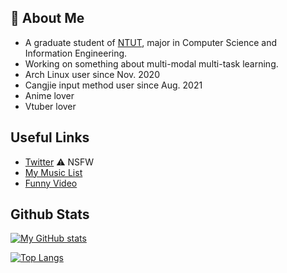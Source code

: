 ## :book: About Me

-   A graduate student of [NTUT](https://en.wikipedia.org/wiki/National_Taipei_University_of_Technology), major in Computer Science and Information Engineering.
-   Working on something about multi-modal multi-task learning.
-   Arch Linux user since Nov. 2020
-   Cangjie input method user since Aug. 2021
-   Anime lover
-   Vtuber lover

## Useful Links

-   [Twitter](https://twitter.com/pudding_m_87) ⚠️ NSFW
-   [My Music List](https://youtube.com/playlist?list=PLrLK596h5w3mbepzOJCiNPbW8blnHttep)
-   [Funny Video](https://mizuyorutw.github.io/?url=cat_do_backflip)

## Github Stats

[![My GitHub stats](https://github-readme-stats.vercel.app/api?username=mizuyorutw&show_icons=true&theme=onedark)](https://github.com/anuraghazra/github-readme-stats)

[![Top Langs](https://github-readme-stats.vercel.app/api/top-langs/?username=mizuyorutw&theme=onedark&exclude_repo=dotfiles)](https://github.com/anuraghazra/github-readme-stats)
